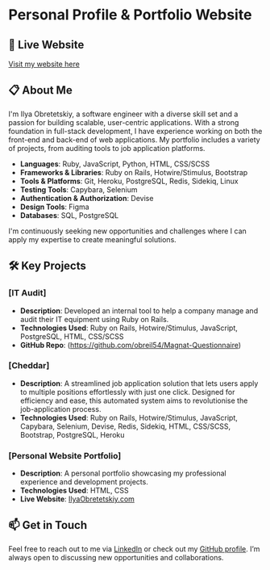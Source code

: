 # Personal Profile & Portfolio Website

## 🔗 Live Website

[Visit my website here](https://ilyaobretetskiy.com)

## 📋 About Me

I'm Ilya Obretetskiy, a software engineer with a diverse skill set and a passion for building scalable, user-centric applications. With a strong foundation in full-stack development, I have experience working on both the front-end and back-end of web applications. My portfolio includes a variety of projects, from auditing tools to job application platforms.

- **Languages**: Ruby, JavaScript, Python, HTML, CSS/SCSS
- **Frameworks & Libraries**: Ruby on Rails, Hotwire/Stimulus, Bootstrap
- **Tools & Platforms**: Git, Heroku, PostgreSQL, Redis, Sidekiq, Linux
- **Testing Tools**: Capybara, Selenium
- **Authentication & Authorization**: Devise
- **Design Tools**: Figma
- **Databases**: SQL, PostgreSQL

I'm continuously seeking new opportunities and challenges where I can apply my expertise to create meaningful solutions.

## 🛠️ Key Projects

### [IT Audit]
- **Description**: Developed an internal tool to help a company manage and audit their IT equipment using Ruby on Rails.
- **Technologies Used**: Ruby on Rails, Hotwire/Stimulus, JavaScript, PostgreSQL, HTML, CSS/SCSS
- **GitHub Repo**: (https://github.com/obreil54/Magnat-Questionnaire)

### [Cheddar]

- **Description**: A streamlined job application solution that lets users apply to multiple positions effortlessly with just one click. Designed for efficiency and ease, this automated system aims to revolutionise the job-application process.
- **Technologies Used**: Ruby on Rails, Hotwire/Stimulus, JavaScript, Capybara, Selenium, Devise, Redis, Sidekiq, HTML, CSS/SCSS, Bootstrap, PostgreSQL, Heroku

### [Personal Website Portfolio]
- **Description**: A personal portfolio showcasing my professional experience and development projects.
- **Technologies Used**: HTML, CSS
- **Live Website**: [IlyaObretetskiy.com](https://ilyaobretetskiy.com)

## 📫 Get in Touch

Feel free to reach out to me via [LinkedIn](https://www.linkedin.com/in/ilya-obretetskiy-b5010b1b5/) or check out my [GitHub profile]([your-github-url](https://github.com/obreil54)). I’m always open to discussing new opportunities and collaborations.
